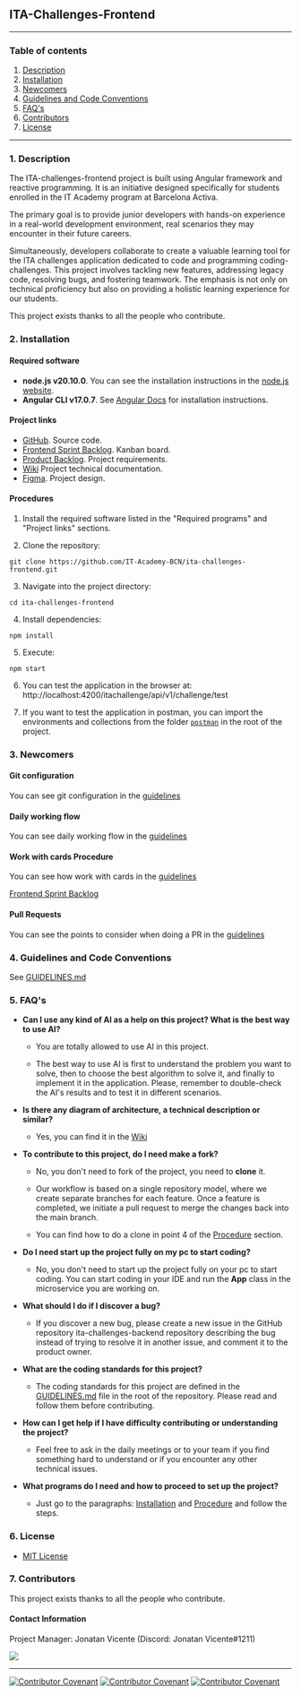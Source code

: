 ## ITA-Challenges-Frontend

<hr>

### Table of contents

1. [Description](#description)
2. [Installation](#installation)
3. [Newcomers](#newcomers)
4. [Guidelines and Code Conventions](#guidelines-and-code-conventions)
5. [FAQ's](#faqs)
6. [Contributors](#contributors)
7. [License](#License)

<hr>

### 1. Description

The ITA-challenges-frontend project is built using Angular framework and reactive programming. It is an initiative designed specifically for students enrolled in the IT Academy program at Barcelona Activa.

The primary goal is to provide junior developers with hands-on experience in a real-world development environment,
real scenarios they may encounter in their future careers.

Simultaneously, developers collaborate to create a valuable learning tool for the ITA challenges application
dedicated to code and programming coding-challenges. This project involves tackling new features, addressing legacy code, resolving bugs,
and fostering teamwork. The emphasis is not only on technical proficiency but also on providing a holistic learning experience
for our students.

This project exists thanks to all the people who contribute.

### 2. Installation

#### Required software

- **node.js v20.10.0**. You can see the installation instructions in the [node.js website](https://nodejs.org/en/learn/getting-started/how-to-install-nodejs).
- **Angular CLI v17.0.7**. See [Angular Docs](https://angular.io/guide/setup-local) for installation instructions.


#### Project links

- [GitHub](https://github.com/IT-Academy-BCN/ita-challenges-frontend). Source code.
- [Frontend Sprint Backlog](https://github.com/orgs/IT-Academy-BCN/projects/16). Kanban board.
- [Product Backlog](https://github.com/orgs/IT-Academy-BCN/projects/13/views/1?visibleFields=%5B%22Title%22%2C%22Assignees%22%2C%22Status%22%2C%22Labels%22%5D). Project requirements.
- [Wiki](https://github.com/IT-Academy-BCN/ita-challenges-frontend/wiki) Project technical documentation.
- [Figma](https://www.figma.com/file/ScWpDKxEB3wEGbztXMSJO3/Projectes-IT-Academy?type=design&node-id=559-2230&mode=design). Project design.

#### Procedures

1. Install the required software listed in the "Required programs" and "Project links" sections.

2. Clone the repository:
```
git clone https://github.com/IT-Academy-BCN/ita-challenges-frontend.git
```
3. Navigate into the project directory:
```
cd ita-challenges-frontend
```
4. Install dependencies:
```
npm install
```
5. Execute:
```
npm start
```
6. You can test the application in the browser at: http://localhost:4200/itachallenge/api/v1/challenge/test

7. If you want to test the application in postman, you can import the environments and collections from the folder [`postman`](./postman) in the root of the project.

### 3. Newcomers

#### Git configuration

You can see git configuration in the [guidelines](./GUIDELINES.md#22-git-configurations)

#### Daily working flow

You can see daily working flow in the [guidelines](./GUIDELINES.md#23-daily-procedure)

#### Work with cards Procedure

You can see how work with cards in the [guidelines](./GUIDELINES.md#24-work-with-cards-procedure)

[Frontend Sprint Backlog](https://github.com/orgs/IT-Academy-BCN/projects/16)

#### Pull Requests

You can see the points to consider when doing a PR in the [guidelines](./GUIDELINES.md#25-Points-to-consider-when-doing-a-PR)

### 4. Guidelines and Code Conventions

See [GUIDELINES.md](GUIDELINES.md)

### 5. FAQ's

* **Can I use any kind of AI as a help on this project? What is the best way to use AI?**
  - You are totally allowed to use AI in this project.

  - The best way to use AI is first to understand the problem you want to solve, then to choose the best algorithm to solve it, and finally to implement it in the application. Please, remember to double-check the AI's results and to test it in different scenarios.

* **Is there any diagram of architecture, a technical description or similar?**
  - Yes, you can find it in the [Wiki](https://github.com/IT-Academy-BCN/ita-challenges-frontend/wiki)

* **To contribute to this project, do I need make a fork?**
  - No, you don't need to fork of the project, you need to **clone** it.

  - Our workflow is based on a single repository model, where we create separate branches for each feature.
    Once a feature is completed, we initiate a pull request to merge the changes back into the main branch.

  - You can find how to do a clone in point 4 of the [Procedure](#procedure) section.

* **Do I need start up the project fully on my pc to start coding?**
  - No, you don't need to start up the project fully on your pc to start coding.
    You can start coding in your IDE and run the **App** class in the microservice you are working on.

* **What should I do if I discover a bug?**
  - If you discover a new bug, please create a new issue in the GitHub repository ita-challenges-backend repository
    describing the bug instead of trying to resolve it in another issue, and comment it to the product owner.

* **What are the coding standards for this project?**
  - The coding standards for this project are defined in the [GUIDELINES.md](GUIDELINES.md) file in the root of the repository.
    Please read and follow them before contributing.

* **How can I get help if I have difficulty contributing or understanding the project?**
  - Feel free to ask in the daily meetings or to your team if you find something hard to understand or if you encounter any other technical issues.

* **What programs do I need and how to proceed to set up the project?**
  - Just go to the paragraphs: [Installation](#installation) and [Procedure](#procedure) and follow the steps.


### 6. License

- [MIT License](LICENSE)


### 7. Contributors

This project exists thanks to all the people who contribute.

#### Contact Information

Project Manager: Jonatan Vicente (Discord: Jonatan Vicente#1211)

<a href="https://github.com/IT-Academy-BCN/ita-challenges-frontend/graphs/contributors">
<img src="https://contrib.rocks/image?repo=IT-Academy-BCN/ita-challenges-frontend" /></a>


<hr>


[![Contributor Covenant](https://img.shields.io/badge/Contributor%20Covenant-v2.0%20adopted-ff69b4.svg)](CODE_OF_CONDUCT_EN.md)
[![Contributor Covenant](https://img.shields.io/badge/Contributor%20Covenant-v2.0%20adopted-ff69b4.svg)](CODE_OF_CONDUCT_ES.md)
[![Contributor Covenant](https://img.shields.io/badge/Contributor%20Covenant-v2.0%20adopted-ff69b4.svg)](CODE_OF_CONDUCT_CA.md)






